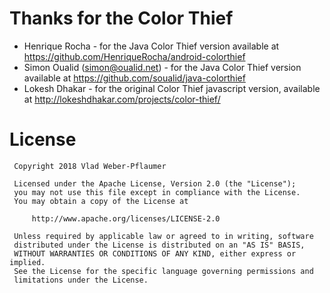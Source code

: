 # Thanks for the Color Thief
* Henrique Rocha - for the Java Color Thief version available at https://github.com/HenriqueRocha/android-colorthief
* Simon Oualid (simon@oualid.net) - for the Java Color Thief version available at https://github.com/soualid/java-colorthief
* Lokesh Dhakar - for the original Color Thief javascript version, available at http://lokeshdhakar.com/projects/color-thief/

# License

 	 Copyright 2018 Vlad Weber-Pflaumer

 	 Licensed under the Apache License, Version 2.0 (the "License");
 	 you may not use this file except in compliance with the License.
 	 You may obtain a copy of the License at

 	     http://www.apache.org/licenses/LICENSE-2.0

 	 Unless required by applicable law or agreed to in writing, software
	 distributed under the License is distributed on an "AS IS" BASIS,
 	 WITHOUT WARRANTIES OR CONDITIONS OF ANY KIND, either express or implied.
 	 See the License for the specific language governing permissions and
 	 limitations under the License.

